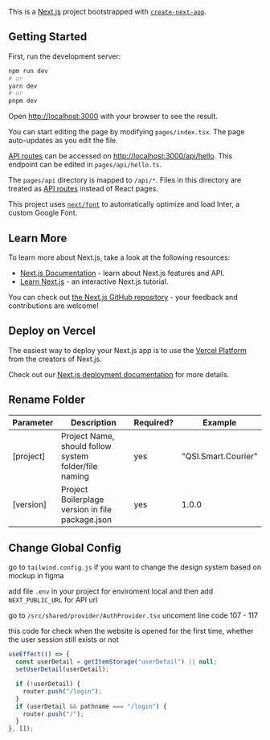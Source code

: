 This is a [Next.js](https://nextjs.org/) project bootstrapped with [`create-next-app`](https://github.com/vercel/next.js/tree/canary/packages/create-next-app).

## Getting Started

First, run the development server:

```bash
npm run dev
# or
yarn dev
# or
pnpm dev
```

Open [http://localhost:3000](http://localhost:3000) with your browser to see the result.

You can start editing the page by modifying `pages/index.tsx`. The page auto-updates as you edit the file.

[API routes](https://nextjs.org/docs/api-routes/introduction) can be accessed on [http://localhost:3000/api/hello](http://localhost:3000/api/hello). This endpoint can be edited in `pages/api/hello.ts`.

The `pages/api` directory is mapped to `/api/*`. Files in this directory are treated as [API routes](https://nextjs.org/docs/api-routes/introduction) instead of React pages.

This project uses [`next/font`](https://nextjs.org/docs/basic-features/font-optimization) to automatically optimize and load Inter, a custom Google Font.

## Learn More

To learn more about Next.js, take a look at the following resources:

- [Next.js Documentation](https://nextjs.org/docs) - learn about Next.js features and API.
- [Learn Next.js](https://nextjs.org/learn) - an interactive Next.js tutorial.

You can check out [the Next.js GitHub repository](https://github.com/vercel/next.js/) - your feedback and contributions are welcome!

## Deploy on Vercel

The easiest way to deploy your Next.js app is to use the [Vercel Platform](https://vercel.com/new?utm_medium=default-template&filter=next.js&utm_source=create-next-app&utm_campaign=create-next-app-readme) from the creators of Next.js.

Check out our [Next.js deployment documentation](https://nextjs.org/docs/deployment) for more details.

## Rename Folder

| Parameter | Description                                           | Required? | Example             |
| --------- | ----------------------------------------------------- | --------- | ------------------- |
| [project] | Project Name, should follow system folder/file naming | yes       | "QSI.Smart.Courier" |
| [version] | Project Boilerplage version in file package.json      | yes       | 1.0.0               |

## Change Global Config

go to `tailwind.config.js` if you want to change the design system based on mockup in figma

add file `.env` in your project for enviroment local and then add `NEXT_PUBLIC_URL` for API url

go to `/src/shared/provider/AuthProvider.tsx` uncoment line code 107 - 117

this code for check when the website is opened for the first time, whether the user session still exists or not

```javascript
useEffect(() => {
  const userDetail = getItemStorage("userDetail") || null;
  setUserDetail(userDetail);

  if (!userDetail) {
    router.push("/login");
  }
  if (userDetail && pathname === "/login") {
    router.push("/");
  }
}, []);
```
